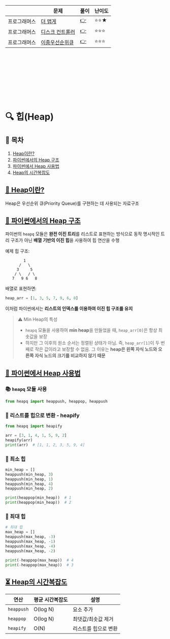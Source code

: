 ||문제|풀이|난이도|
|--|--|--|--|
|프로그래머스|[더 맵게](https://school.programmers.co.kr/learn/courses/30/parts/12117)|[👉](./01_더맵게.py)|⭐️⭐️★|
|프로그래머스|[디스크 컨트롤러](https://school.programmers.co.kr/learn/courses/30/lessons/42627)|[👉](./02_디스크컨트롤러.py)|⭐️⭐️⭐️|
|프로그래머스|[이중우선순위큐](https://school.programmers.co.kr/learn/courses/30/lessons/42628)|[👉](./03_이중우선순위큐.py)|⭐️⭐️⭐️|

<br><br><br>
---
<br><br>

# 🔍 힙(Heap)

## 📌 목차
1. [Heap이란?](#1)
2. [파이썬에서의 Heap 구조](#2)
3. [파이썬에서 Heap 사용법](#3)
4. [Heap의 시간복잡도](#4)

## [📌 Heap이란?](#1)
Heap은 우선순위 큐(Priority Queue)를 구현하는 데 사용되는 자료구조

## [📌 파이썬에서의 Heap 구조](#2)
파이썬의 `heapq` 모듈은 **완전 이진 트리**를 리스트로 표현하는 방식으로 동작
명시적인 트리 구조가 아닌 **배열 기반의 이진 힙**을 사용하여 힙 연산을 수행
 
예제 힙 구조:
```
        1
      /   \
     3     5
    / \   / \
   7   9 6   8 
```
배열로 표현하면:
```python
heap_arr = [1, 3, 5, 7, 9, 6, 8]
```
이처럼 파이썬에서는 **리스트의 인덱스를 이용하여 이진 힙 구조를 유지**

> ⚠️ Min Heap의 특성
>- `heapq` 모듈을 사용하여 **min heap**을 만들었을 때, `heap_arr[0]`은 항상 최솟값을 보장
>- 하지만 그 이후의 원소 순서는 정렬된 상태가 아님. 즉, `heap_arr[1]`이 두 번째로 작은 값이라고 보장할 수 없음. 그 이유는 **heap은 왼쪽 자식 노드와 오른쪽 자식 노드의 크기를 비교하지 않기 때문**



## [📌 파이썬에서 Heap 사용법](#3)

### 📚 `heapq` 모듈 사용
```python
from heapq import heappush, heappop, heappush
```

### 📌 리스트를 힙으로 변환 - heapify
```python
from heapq import heapify

arr = [3, 1, 4, 1, 5, 9, 2]
heapify(arr)
print(arr)  # [1, 1, 2, 3, 5, 9, 4]
```

### 📌 최소 힙
```python
min_heap = []
heappush(min_heap, 3)
heappush(min_heap, 1)
heappush(min_heap, 4)
heappush(min_heap, 2)

print(heappop(min_heap))  # 1
print(heappop(min_heap))  # 2
```

### 📌 최대 힙
```python
# 최대 힙
max_heap = []
heappush(max_heap, -3)
heappush(max_heap, -1)
heappush(max_heap, -4)
heappush(max_heap, -2)

print(-heappop(max_heap))  # 4
print(-heappop(max_heap))  # 3
```

## [⏳ Heap의 시간복잡도](#4)

| 연산        | 평균 시간복잡도 | 설명 |
|------------|--------------|------|
| `heappush` | O(log N)    | 요소 추가 |
| `heappop`  | O(log N)    | 최댓값/최솟값 제거 |
| `heapify`  | O(N)        | 리스트를 힙으로 변환 |
